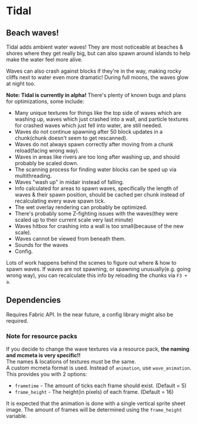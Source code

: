 # Tidal
## Beach waves!

Tidal adds ambient water waves! They are most noticeable at beaches & shores where they get really big, but can also spawn around islands to help make the water feel more alive.  

Waves can also crash against blocks if they're in the way, making rocky cliffs next to water even more dramatic! During full moons, the waves glow at night too.

**Note: Tidal is currently in alpha!** There's plenty of known bugs and plans for optimizations, some include:
- Many unique textures for things like the top side of waves which are washing up, waves which just crashed into a wall, and particle textures for crashed waves which just fell into water, are still needed.
- Waves do not continue spawning after 50 block updates in a chunk(chunk doesn't seem to get rescanned).
- Waves do not always spawn correctly after moving from a chunk reload(facing wrong way).
- Waves in areas like rivers are too long after washing up, and should probably be scaled down.
- The scanning process for finding water blocks can be sped up via multithreading.
- Waves "wash up" in midair instead of falling.
- Info calculated for areas to spawn waves, specifically the length of waves & their spawn position, should be cached per chunk instead of recalculating every wave spawn tick.
- The wet overlay rendering can probably be optimized.
- There's probably some Z-fighting issues with the waves(they were scaled up to their current scale very last minute)
- Waves hitbox for crashing into a wall is too small(because of the new scale).
- Waves cannot be viewed from beneath them.
- Sounds for the waves
- Config.

Lots of work happens behind the scenes to figure out where & how to spawn waves. If waves are not spawning, or spawning unusually(e.g. going wrong way), you can recalculate this info by reloading the chunks via `F3 + a`.

## Dependencies
Requires Fabric API. In the near future, a config library might also be required.

### Note for resource packs
If you decide to change the wave textures via a resource pack, **the naming and mcmeta is very specific!!**  
The names & locations of textures _must_ be the same.  
A custom mcmeta format is used. Instead of `animation`, use `wave_animation`. This provides you with 2 options:
- `frametime` - The amount of ticks each frame should exist. (Default = 5)
- `frame_height` - The height(in pixels) of each frame. (Default = 16)

It is expected that the animation is done with a single vertical sprite sheet image. The amount of frames will be determined using the `frame_height` variable.